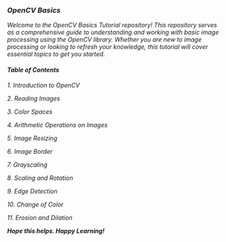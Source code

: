 ### ***OpenCV Basics***

*Welcome to the OpenCV Basics Tutorial repository! This repository serves as a comprehensive guide to understanding and working with basic image processing using the OpenCV library. Whether you are new to image processing or looking to refresh your knowledge, this tutorial will cover essential topics to get you started.*

#### ***Table of Contents***

*1. Introduction to OpenCV*

*2. Reading Images*

*3. Color Spaces*

*4. Arithmetic Operations on Images*

*5. Image Resizing*

*6. Image Border*

*7. Grayscaling*

*8. Scaling and Rotation*

*9. Edge Detection*

*10. Change of Color*

*11. Erosion and Dilation*

***Hope this helps. Happy Learning!***
